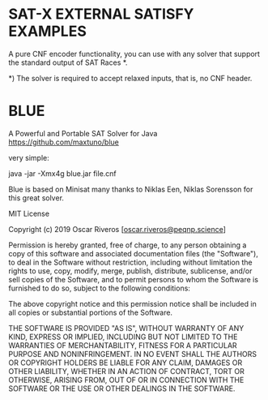 # SAT-X EXTERNAL SATISFY EXAMPLES

A pure CNF encoder functionality, you can use with any solver that support the standard output of SAT Races *.

*) The solver is required to accept relaxed inputs, that is, no CNF header.

# BLUE
 A Powerful and Portable SAT Solver for Java https://github.com/maxtuno/blue
 
 very simple:
 
 java -jar -Xmx4g blue.jar file.cnf
 
Blue is based on Minisat many thanks to Niklas Een, Niklas Sorensson for this great solver.

MIT License

Copyright (c) 2019 Oscar Riveros [oscar.riveros@peqnp.science]

Permission is hereby granted, free of charge, to any person obtaining a copy
of this software and associated documentation files (the "Software"), to deal
in the Software without restriction, including without limitation the rights
to use, copy, modify, merge, publish, distribute, sublicense, and/or sell
copies of the Software, and to permit persons to whom the Software is
furnished to do so, subject to the following conditions:

The above copyright notice and this permission notice shall be included in all
copies or substantial portions of the Software.

THE SOFTWARE IS PROVIDED "AS IS", WITHOUT WARRANTY OF ANY KIND, EXPRESS OR
IMPLIED, INCLUDING BUT NOT LIMITED TO THE WARRANTIES OF MERCHANTABILITY,
FITNESS FOR A PARTICULAR PURPOSE AND NONINFRINGEMENT. IN NO EVENT SHALL THE
AUTHORS OR COPYRIGHT HOLDERS BE LIABLE FOR ANY CLAIM, DAMAGES OR OTHER
LIABILITY, WHETHER IN AN ACTION OF CONTRACT, TORT OR OTHERWISE, ARISING FROM,
OUT OF OR IN CONNECTION WITH THE SOFTWARE OR THE USE OR OTHER DEALINGS IN THE
SOFTWARE.
